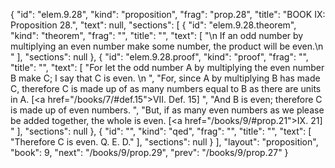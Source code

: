 {
  "id": "elem.9.28",
  "kind": "proposition",
  "frag": "prop.28",
  "title": "BOOK IX: Proposition 28.",
  "text": null,
  "sections": [
    {
      "id": "elem.9.28.theorem",
      "kind": "theorem",
      "frag": "",
      "title": "",
      "text": [
        "\n       If an odd number by multiplying an even number make some number, the product will be even.\n      "
      ],
      "sections": null
    },
    {
      "id": "elem.9.28.proof",
      "kind": "proof",
      "frag": "",
      "title": "",
      "text": [
        "For let the odd number A by multiplying the even number B make C; I say that C is even. \n      ",
        "For, since A by multiplying B has made C, therefore C is made up of as many numbers equal to B as there are units in A. [<a href=\"/books/7/#def.15\">VII. Def. 15</a>] ",
        "And B is even; therefore C is made up of even numbers. ",
        "But, if as many even numbers as we please be added together, the whole is even. [<a href=\"/books/9/#prop.21\">IX. 21</a>] "
      ],
      "sections": null
    },
    {
      "id": "",
      "kind": "qed",
      "frag": "",
      "title": "",
      "text": [
        "Therefore C is even. Q. E. D."
      ],
      "sections": null
    }
  ],
  "layout": "proposition",
  "book": 9,
  "next": "/books/9/prop.29",
  "prev": "/books/9/prop.27"
}
